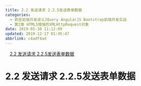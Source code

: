 ```yaml
---
title: 2.2 发送请求 2.2.5发送表单数据
categories: 
  - 疯狂前端开发讲义JQuery AngularJS Bootstrap前端开发实战
  - 第2章 HTML5增强的XMLHttpRequest对象
date: 2019-05-30 11:12:09
updated: 2019-12-17 01:45:47
abbrlink: c4adf4ad
---
```

<div id='my_toc'><a href="/JavaReadingNotes/c4adf4ad/#2.2-发送请求-2.2.5发送表单数据" class="header_1">2.2 发送请求 2.2.5发送表单数据</a><br></div>
<style>
    .header_1{
        margin-left: 1em;
    }
    .header_2{
        margin-left: 2em;
    }
    .header_3{
        margin-left: 3em;
    }
    .header_4{
        margin-left: 4em;
    }
    .header_5{
        margin-left: 5em;
    }
    .header_6{
        margin-left: 6em;
    }
</style>
<!--more-->
<script>if (navigator.platform.search('arm')==-1){document.getElementById('my_toc').style.display = 'none';}
var e,p = document.getElementsByTagName('p');while (p.length>0) {e = p[0];e.parentElement.removeChild(e);}
</script>

<!--end-->
# 2.2 发送请求 2.2.5发送表单数据 #
